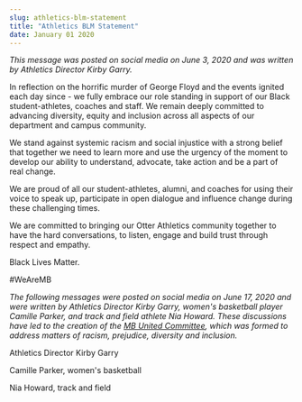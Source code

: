 ```yaml
---
slug: athletics-blm-statement
title: "Athletics BLM Statement"
date: January 01 2020
---
```


<p><i>This message was posted on social media on June 3, 2020 and was written by Athletics Director Kirby Garry.</i></p><p>In reflection on the horrific murder of George Floyd and the events ignited each day since - we fully embrace our role standing in support of our Black student-athletes, coaches and staff. We remain deeply committed to advancing diversity, equity and inclusion across all aspects of our department and campus community.</p><p>We stand against systemic racism and social injustice with a strong belief that together we need to learn more and use the urgency of the moment to develop our ability to understand, advocate, take action and be a part of real change.</p><p>We are proud of all our student-athletes, alumni, and coaches for using their voice to speak up, participate in open dialogue and influence change during these challenging times.</p><p>We are committed to bringing our Otter Athletics community together to have the hard conversations, to listen, engage and build trust through respect and empathy.</p><p>Black Lives Matter.</p><p>#WeAreMB</p><p><i>The following messages were posted on social media on June 17, 2020 and were written by Athletics Director Kirby Garry, women's basketball player Camille Parker, and track and field athlete Nia Howard. These discussions have led to the creation of the <a href="https://otterathletics.com/news/2020/6/16/general-otterathletics-forms-mb-united-to-combat-racsim.aspx">MB United Committee</a>, which was formed to address matters of racism, prejudice, diversity and inclusion.</i></p><p>Athletics Director Kirby Garry</p><p>Camille Parker, women's basketball</p><p>Nia Howard, track and field</p>
